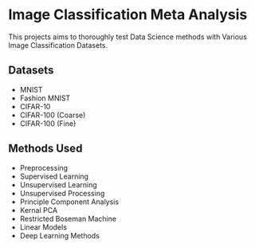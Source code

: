 # Image Classification Meta Analysis
 This projects aims to thoroughly test Data Science methods with Various Image Classification Datasets.

## Datasets
- MNIST
- Fashion MNIST
- CIFAR-10
- CIFAR-100 (Coarse)
- CIFAR-100 (Fine)

## Methods Used
- Preprocessing
- Supervised Learning
- Unsupervised Learning
- Unsupervised Processing
- Principle Component Analysis
- Kernal PCA
- Restricted Boseman Machine
- Linear Models
- Deep Learning Methods